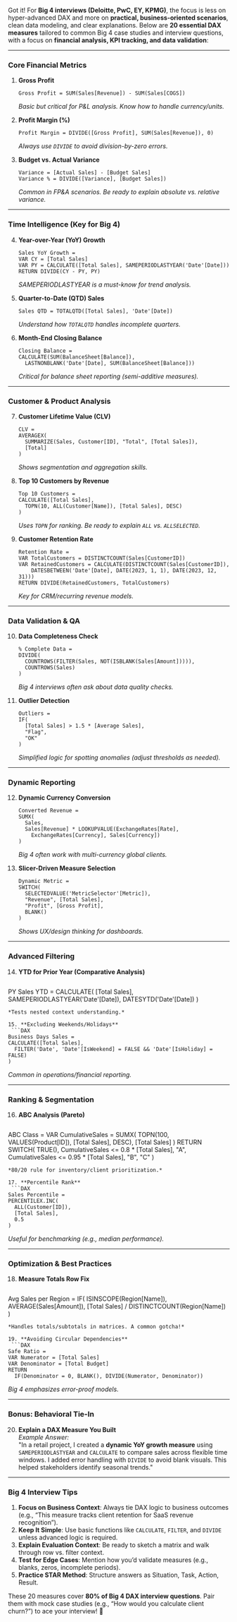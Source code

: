 Got it! For **Big 4 interviews (Deloitte, PwC, EY, KPMG)**, the focus is less on hyper-advanced DAX and more on **practical, business-oriented scenarios**, clean data modeling, and clear explanations. Below are **20 essential DAX measures** tailored to common Big 4 case studies and interview questions, with a focus on **financial analysis, KPI tracking, and data validation**:

---

### **Core Financial Metrics**
1. **Gross Profit**  
   ```DAX
   Gross Profit = SUM(Sales[Revenue]) - SUM(Sales[COGS])
   ```  
   *Basic but critical for P&L analysis. Know how to handle currency/units.*

2. **Profit Margin (%)**  
   ```DAX
   Profit Margin = DIVIDE([Gross Profit], SUM(Sales[Revenue]), 0)
   ```  
   *Always use `DIVIDE` to avoid division-by-zero errors.*

3. **Budget vs. Actual Variance**  
   ```DAX
   Variance = [Actual Sales] - [Budget Sales]
   Variance % = DIVIDE([Variance], [Budget Sales])
   ```  
   *Common in FP&A scenarios. Be ready to explain absolute vs. relative variance.*

---

### **Time Intelligence (Key for Big 4)**
4. **Year-over-Year (YoY) Growth**  
   ```DAX
   Sales YoY Growth = 
   VAR CY = [Total Sales]
   VAR PY = CALCULATE([Total Sales], SAMEPERIODLASTYEAR('Date'[Date]))
   RETURN DIVIDE(CY - PY, PY)
   ```  
   *SAMEPERIODLASTYEAR is a must-know for trend analysis.*

5. **Quarter-to-Date (QTD) Sales**  
   ```DAX
   Sales QTD = TOTALQTD([Total Sales], 'Date'[Date])
   ```  
   *Understand how `TOTALQTD` handles incomplete quarters.*

6. **Month-End Closing Balance**  
   ```DAX
   Closing Balance = 
   CALCULATE(SUM(BalanceSheet[Balance]), 
     LASTNONBLANK('Date'[Date], SUM(BalanceSheet[Balance]))
   ```  
   *Critical for balance sheet reporting (semi-additive measures).*

---

### **Customer & Product Analysis**
7. **Customer Lifetime Value (CLV)**  
   ```DAX
   CLV = 
   AVERAGEX(
     SUMMARIZE(Sales, Customer[ID], "Total", [Total Sales]),
     [Total]
   )
   ```  
   *Shows segmentation and aggregation skills.*

8. **Top 10 Customers by Revenue**  
   ```DAX
   Top 10 Customers = 
   CALCULATE([Total Sales], 
     TOPN(10, ALL(Customer[Name]), [Total Sales], DESC)
   )
   ```  
   *Uses `TOPN` for ranking. Be ready to explain `ALL` vs. `ALLSELECTED`.*

9. **Customer Retention Rate**  
   ```DAX
   Retention Rate = 
   VAR TotalCustomers = DISTINCTCOUNT(Sales[CustomerID])
   VAR RetainedCustomers = CALCULATE(DISTINCTCOUNT(Sales[CustomerID]), 
       DATESBETWEEN('Date'[Date], DATE(2023, 1, 1), DATE(2023, 12, 31)))
   RETURN DIVIDE(RetainedCustomers, TotalCustomers)
   ```  
   *Key for CRM/recurring revenue models.*

---

### **Data Validation & QA**
10. **Data Completeness Check**  
    ```DAX
    % Complete Data = 
    DIVIDE(
      COUNTROWS(FILTER(Sales, NOT(ISBLANK(Sales[Amount])))), 
      COUNTROWS(Sales)
    )
    ```  
    *Big 4 interviews often ask about data quality checks.*

11. **Outlier Detection**  
    ```DAX
    Outliers = 
    IF(
      [Total Sales] > 1.5 * [Average Sales], 
      "Flag", 
      "OK"
    )
    ```  
    *Simplified logic for spotting anomalies (adjust thresholds as needed).*

---

### **Dynamic Reporting**
12. **Dynamic Currency Conversion**  
    ```DAX
    Converted Revenue = 
    SUMX(
      Sales, 
      Sales[Revenue] * LOOKUPVALUE(ExchangeRates[Rate], 
        ExchangeRates[Currency], Sales[Currency])
    )
    ```  
    *Big 4 often work with multi-currency global clients.*

13. **Slicer-Driven Measure Selection**  
    ```DAX
    Dynamic Metric = 
    SWITCH(
      SELECTEDVALUE('MetricSelector'[Metric]),
      "Revenue", [Total Sales],
      "Profit", [Gross Profit],
      BLANK()
    )
    ```  
    *Shows UX/design thinking for dashboards.*

---

### **Advanced Filtering**
14. **YTD for Prior Year (Comparative Analysis)**  
    ```DAX
   PY Sales YTD = 
   CALCULATE(
     [Total Sales], 
     SAMEPERIODLASTYEAR('Date'[Date]),
     DATESYTD('Date'[Date])
   )
   ```  
   *Tests nested context understanding.*

15. **Excluding Weekends/Holidays**  
    ```DAX
   Business Days Sales = 
   CALCULATE([Total Sales], 
     FILTER('Date', 'Date'[IsWeekend] = FALSE && 'Date'[IsHoliday] = FALSE)
   )
   ```  
   *Common in operations/financial reporting.*

---

### **Ranking & Segmentation**
16. **ABC Analysis (Pareto)**  
    ```DAX
   ABC Class = 
   VAR CumulativeSales = 
     SUMX(
       TOPN(100, VALUES(Product[ID]), [Total Sales], DESC),
       [Total Sales]
     )
   RETURN
     SWITCH(
       TRUE(),
       CumulativeSales <= 0.8 * [Total Sales], "A",
       CumulativeSales <= 0.95 * [Total Sales], "B",
       "C"
     )
   ```  
   *80/20 rule for inventory/client prioritization.*

17. **Percentile Rank**  
    ```DAX
   Sales Percentile = 
   PERCENTILEX.INC(
     ALL(Customer[ID]), 
     [Total Sales], 
     0.5
   )
   ```  
   *Useful for benchmarking (e.g., median performance).*

---

### **Optimization & Best Practices**
18. **Measure Totals Row Fix**  
    ```DAX
   Avg Sales per Region = 
   IF(
     ISINSCOPE(Region[Name]), 
     AVERAGE(Sales[Amount]),
     [Total Sales] / DISTINCTCOUNT(Region[Name])
   )
   ```  
   *Handles totals/subtotals in matrices. A common gotcha!*

19. **Avoiding Circular Dependencies**  
    ```DAX
   Safe Ratio = 
   VAR Numerator = [Total Sales]
   VAR Denominator = [Total Budget]
   RETURN
     IF(Denominator = 0, BLANK(), DIVIDE(Numerator, Denominator))
   ```  
   *Big 4 emphasizes error-proof models.*

---

### **Bonus: Behavioral Tie-In**
20. **Explain a DAX Measure You Built**  
    *Example Answer:*  
    "In a retail project, I created a **dynamic YoY growth measure** using `SAMEPERIODLASTYEAR` and `CALCULATE` to compare sales across flexible time windows. I added error handling with `DIVIDE` to avoid blank visuals. This helped stakeholders identify seasonal trends."

---

### **Big 4 Interview Tips**
1. **Focus on Business Context**: Always tie DAX logic to business outcomes (e.g., “This measure tracks client retention for SaaS revenue recognition”).
2. **Keep It Simple**: Use basic functions like `CALCULATE`, `FILTER`, and `DIVIDE` unless advanced logic is required.
3. **Explain Evaluation Context**: Be ready to sketch a matrix and walk through row vs. filter context.
4. **Test for Edge Cases**: Mention how you’d validate measures (e.g., blanks, zeros, incomplete periods).
5. **Practice STAR Method**: Structure answers as Situation, Task, Action, Result.

These 20 measures cover **80% of Big 4 DAX interview questions**. Pair them with mock case studies (e.g., “How would you calculate client churn?”) to ace your interview! 🎯
